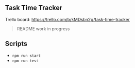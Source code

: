 ## Task Time Tracker

Trello board: https://trello.com/b/kMDsbn2g/task-time-tracker

> README work in progress

## Scripts

- `npm run start`
- `npm run test`
